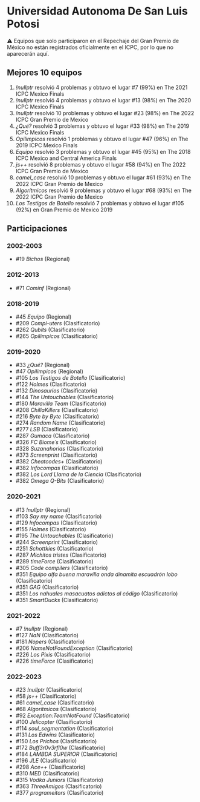 # Universidad Autonoma De San Luis Potosi

:warning: Equipos que solo participaron en el Repechaje del Gran Premio de México no están registrados oficialmente en el ICPC, por lo que no aparecerán aquí.

## Mejores 10 equipos

1. _!nullptr_ resolvió 4 problemas y obtuvo el lugar #7 (99%) en The 2021 ICPC Mexico Finals
1. _!nullptr_ resolvió 4 problemas y obtuvo el lugar #13 (98%) en The 2020 ICPC Mexico Finals
1. _!nullptr_ resolvió 10 problemas y obtuvo el lugar #23 (98%) en The 2022 ICPC Gran Premio de Mexico
1. _¿Qué?_ resolvió 3 problemas y obtuvo el lugar #33 (98%) en The 2019 ICPC Mexico Finals
1. _Opilimpicos_ resolvió 1 problemas y obtuvo el lugar #47 (96%) en The 2019 ICPC Mexico Finals
1. _Equipo_ resolvió 3 problemas y obtuvo el lugar #45 (95%) en The 2018 ICPC Mexico and Central America Finals
1. _js++_ resolvió 8 problemas y obtuvo el lugar #58 (94%) en The 2022 ICPC Gran Premio de Mexico
1. _camel_case_ resolvió 10 problemas y obtuvo el lugar #61 (93%) en The 2022 ICPC Gran Premio de Mexico
1. _Algorítmicos_ resolvió 9 problemas y obtuvo el lugar #68 (93%) en The 2022 ICPC Gran Premio de Mexico
1. _Los Testigos de Botello_ resolvió 7 problemas y obtuvo el lugar #105 (92%) en Gran Premio de Mexico 2019

## Participaciones

### 2002-2003

- #19 _Bichos_ (Regional)

### 2012-2013

- #71 _Cominf_ (Regional)

### 2018-2019

- #45 _Equipo_ (Regional)
- #209 _Compi-uters_ (Clasificatorio)
- #262 _Qubits_ (Clasificatorio)
- #265 _Opilimpicos_ (Clasificatorio)

### 2019-2020

- #33 _¿Qué?_ (Regional)
- #47 _Opilimpicos_ (Regional)
- #105 _Los Testigos de Botello_ (Clasificatorio)
- #122 _Holmes_ (Clasificatorio)
- #132 _Dinosaurios_ (Clasificatorio)
- #144 _The Untouchables_ (Clasificatorio)
- #180 _Maravilla Team_ (Clasificatorio)
- #208 _ChillaKillers_ (Clasificatorio)
- #216 _Byte by Byte_ (Clasificatorio)
- #274 _Random Name_ (Clasificatorio)
- #277 _LSB_ (Clasificatorio)
- #287 _Gumaca_ (Clasificatorio)
- #326 _FC Biome´s_ (Clasificatorio)
- #328 _Suzanahorias_ (Clasificatorio)
- #373 _Screenprint_ (Clasificatorio)
- #382 _Cheatcodes+_ (Clasificatorio)
- #382 _Infocompas_ (Clasificatorio)
- #382 _Los Lord Llama de la Ciencia_ (Clasificatorio)
- #382 _Omega Q-Bits_ (Clasificatorio)

### 2020-2021

- #13 _!nullptr_ (Regional)
- #103 _Say my name_ (Clasificatorio)
- #129 _Infocompas_ (Clasificatorio)
- #155 _Holmes_ (Clasificatorio)
- #195 _The Untouchables_ (Clasificatorio)
- #244 _Screenprint_ (Clasificatorio)
- #251 _Schottkies_ (Clasificatorio)
- #287 _Michitos tristes_ (Clasificatorio)
- #289 _timeForce_ (Clasificatorio)
- #305 _Code compilers_ (Clasificatorio)
- #351 _Equipo alfa buena maravilla onda dinamita escuadrón lobo_ (Clasificatorio)
- #351 _GAG_ (Clasificatorio)
- #351 _Los nahuales masacuatos adictos al código_ (Clasificatorio)
- #351 _SmartDucks_ (Clasificatorio)

### 2021-2022

- #7 _!nullptr_ (Regional)
- #127 _NaN_ (Clasificatorio)
- #181 _Nopers_ (Clasificatorio)
- #206 _NameNotFoundException_ (Clasificatorio)
- #226 _Los Pixis_ (Clasificatorio)
- #226 _timeForce_ (Clasificatorio)

### 2022-2023

- #23 _!nullptr_ (Clasificatorio)
- #58 _js++_ (Clasificatorio)
- #61 _camel_case_ (Clasificatorio)
- #68 _Algorítmicos_ (Clasificatorio)
- #92 _Exception:TeamNotFound_ (Clasificatorio)
- #100 _Jelicopter_ (Clasificatorio)
- #114 _soul_segmentation_ (Clasificatorio)
- #131 _Los Edwins_ (Clasificatorio)
- #150 _Los Prichos_ (Clasificatorio)
- #172 _Buff3r0v3rfl0w_ (Clasificatorio)
- #184 _LAMBDA SUPERIOR_ (Clasificatorio)
- #196 _JLE_ (Clasificatorio)
- #298 _Ace++_ (Clasificatorio)
- #310 _MED_ (Clasificatorio)
- #315 _Vodka Juniors_ (Clasificatorio)
- #363 _ThreeAmigos_ (Clasificatorio)
- #377 _programeitors_ (Clasificatorio)



